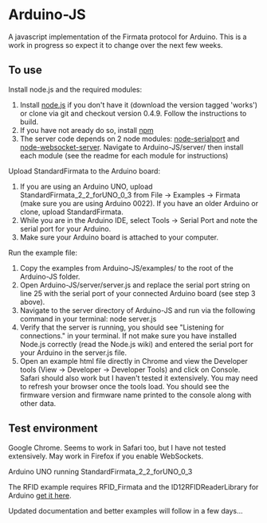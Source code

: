 Arduino-JS
===

A javascript implementation of the Firmata protocol for Arduino. This is a work in progress so expect it to change over the next few weeks.

To use
---

Install node.js and the required modules:

1. Install [node.js](http://www.github.com/joyent/node) if you don't have it (download the version tagged 'works') or clone via git and checkout version 0.4.9. Follow the instructions to build.
2. If you have not aready do so, install [npm](http://npmjs.org/) 
3. The server code depends on 2 node modules: [node-serialport](github.com/voodootikigod/node-serialport) and [node-websocket-server](github.com/miksago/node-websocket-server). Navigate to Arduino-JS/server/ then install each module (see the readme for each module for instructions)

Upload StandardFirmata to the Arduino board:

1. If you are using an Arduino UNO, upload StandardFirmata_2_2_forUNO_0_3 from File -> Examples -> Firmata (make sure you are using Arduino 0022). If you have an older Arduino or clone, upload StandardFirmata.
2. While you are in the Arduino IDE, select Tools -> Serial Port and note the serial port for your Arduino.
3. Make sure your Arduino board is attached to your computer.

Run the example file:

1. Copy the examples from Arduino-JS/examples/ to the root of the Arduino-JS folder.
2. Open Arduino-JS/server/server.js and replace the serial port string on line 25 with the serial port of your connected Arduino board (see step 3 above).
3. Navigate to the server directory of Arduino-JS and run via the following command in your terminal: node server.js
4. Verify that the server is running, you should see "Listening for connections." in your terminal. If not make sure you have installed Node.js correctly (read the Node.js wiki) and entered the serial port for your Arduino in the server.js file.
5. Open an example html file directly in Chrome and view the Developer tools (View -> Developer -> Developer Tools) and click on Console. Safari should also work but I haven't tested it extensively. You may need to refresh your browser once the tools load. You should see the firmware version and firmware name printed to the console along with other data.

Test environment
---

Google Chrome. Seems to work in Safari too, but I have not tested extensively. May work in Firefox if you enable WebSockets.

Arduino UNO running StandardFirmata_2_2_forUNO_0_3

The RFID example requires RFID_Firmata and the ID12RFIDReaderLibrary for Arduino [get it here](https://github.com/soundanalogous/ID-12-RFID-Reader-Library).

Updated documentation and better examples will follow in a few days...



